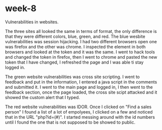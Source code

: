 # week-8
Vulnerabilities in websites.

The three sites all looked the same in terms of format, the only difference is that they were different colors, blue, green, and red.
The blue wesbite vulnerabilities was session hijacking. I had two different browsers open one was firefox and the other was chrome. I inspected the element in both browsers and looked at the token and it was the same.
I went to hack tools and changed the token in firefox, then I went to chrome and pasted the new token that I have changed, I refreshed the page and I was able ti stay logged in.

The green website vulnerabilities was cross site scripting. I went to feedback and put in the information, I entered a java script in the comments and submitted it.
I went to the main page and logged in, I then went to the feedback section, once the page loaded, the cross site scipt attacked and it showed the custom alert that I typed.

The red website vulnerabilities was IDOR.
Once I clicked on "Find a sales person" I found a list of a lot of empolyees, I clicked on a few and noticed that in the URL "php?id=(#)".
I started messing around with the id numbers until I found the one that is not supposed to be showed to public. 
